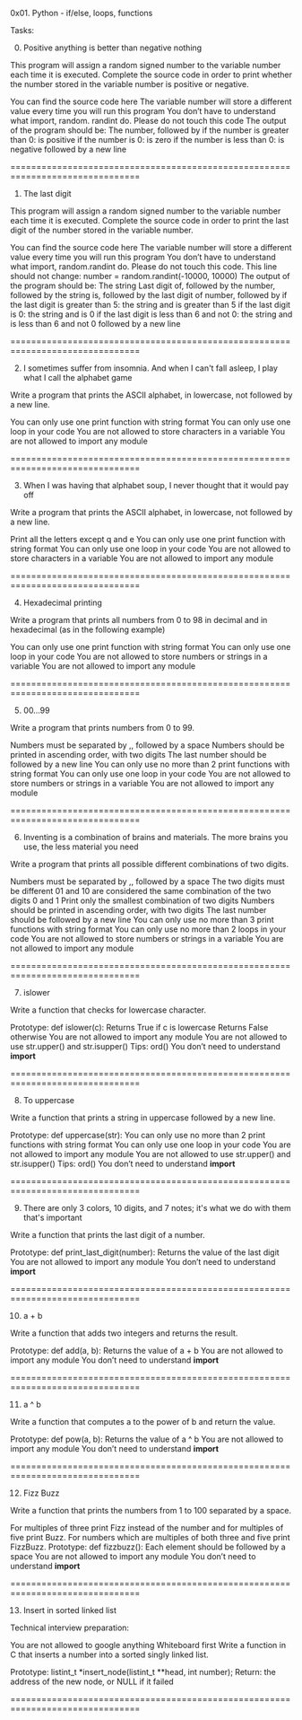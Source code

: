 0x01. Python - if/else, loops, functions

Tasks:

0. Positive anything is better than negative nothing

This program will assign a random signed number to the variable
number each time it is executed.
Complete the source code in order to print whether the number
stored in the variable number is positive or negative.

You can find the source code here
The variable number will store a different value every time you
will run this program
You don’t have to understand what import, random. randint do.
Please do not touch this code
The output of the program should be:
The number, followed by
if the number is greater than 0: is positive
if the number is 0: is zero
if the number is less than 0: is negative
followed by a new line

===============================================================================

1. The last digit

This program will assign a random signed number to the variable number each
time it is executed.
Complete the source code in order to print the last digit of the number stored
in the variable number.

You can find the source code here
The variable number will store a different value every time you will run this
program
You don’t have to understand what import, random.randint do.
Please do not touch this code.
This line should not change: number = random.randint(-10000, 10000)
The output of the program should be:
The string Last digit of, followed by
the number, followed by
the string is, followed by the last digit of number, followed by
if the last digit is greater than 5: the string and is greater than 5
if the last digit is 0: the string and is 0
if the last digit is less than 6 and not 0: the string and is less than 6 and
not 0
followed by a new line

===============================================================================

2. I sometimes suffer from insomnia.
And when I can't fall asleep, I play what I call the alphabet game

Write a program that prints the ASCII alphabet, in lowercase,
not followed by a new line.

You can only use one print function with string format
You can only use one loop in your code
You are not allowed to store characters in a variable
You are not allowed to import any module

===============================================================================

3. When I was having that alphabet soup, I never thought that it would pay off

Write a program that prints the ASCII alphabet, in lowercase,
not followed by a new line.

Print all the letters except q and e
You can only use one print function with string format
You can only use one loop in your code
You are not allowed to store characters in a variable
You are not allowed to import any module

===============================================================================

4. Hexadecimal printing

Write a program that prints all numbers from 0 to 98 in decimal and in
hexadecimal (as in the following example)

You can only use one print function with string format
You can only use one loop in your code
You are not allowed to store numbers or strings in a variable
You are not allowed to import any module

===============================================================================

5. 00...99

Write a program that prints numbers from 0 to 99.

Numbers must be separated by ,, followed by a space
Numbers should be printed in ascending order, with two digits
The last number should be followed by a new line
You can only use no more than 2 print functions with string format
You can only use one loop in your code
You are not allowed to store numbers or strings in a variable
You are not allowed to import any module

===============================================================================

6. Inventing is a combination of brains and materials. The more brains you use,
the less material you need

Write a program that prints all possible different combinations of two digits.

Numbers must be separated by ,, followed by a space
The two digits must be different
01 and 10 are considered the same combination of the two digits 0 and 1
Print only the smallest combination of two digits
Numbers should be printed in ascending order, with two digits
The last number should be followed by a new line
You can only use no more than 3 print functions with string format
You can only use no more than 2 loops in your code
You are not allowed to store numbers or strings in a variable
You are not allowed to import any module

===============================================================================

7. islower

Write a function that checks for lowercase character.

Prototype: def islower(c):
Returns True if c is lowercase
Returns False otherwise
You are not allowed to import any module
You are not allowed to use str.upper() and str.isupper()
Tips: ord()
You don’t need to understand __import__

===============================================================================

8. To uppercase

Write a function that prints a string in uppercase followed by a new line.

Prototype: def uppercase(str):
You can only use no more than 2 print functions with string format
You can only use one loop in your code
You are not allowed to import any module
You are not allowed to use str.upper() and str.isupper()
Tips: ord()
You don’t need to understand __import__

===============================================================================

9. There are only 3 colors, 10 digits, and 7 notes; it's what we do with them
that's important

Write a function that prints the last digit of a number.

Prototype: def print_last_digit(number):
Returns the value of the last digit
You are not allowed to import any module
You don’t need to understand __import__

===============================================================================

10. a + b

Write a function that adds two integers and returns the result.

Prototype: def add(a, b):
Returns the value of a + b
You are not allowed to import any module
You don’t need to understand __import__

===============================================================================

11. a ^ b

Write a function that computes a to the power of b and return the value.

Prototype: def pow(a, b):
Returns the value of a ^ b
You are not allowed to import any module
You don’t need to understand __import__

===============================================================================

12. Fizz Buzz

Write a function that prints the numbers from 1 to 100 separated by a space.

For multiples of three print Fizz instead of the number and for multiples of
five print Buzz.
For numbers which are multiples of both three and five print FizzBuzz.
Prototype: def fizzbuzz():
Each element should be followed by a space
You are not allowed to import any module
You don’t need to understand __import__

===============================================================================

13. Insert in sorted linked list

Technical interview preparation:

You are not allowed to google anything
Whiteboard first
Write a function in C that inserts a number into a sorted singly linked list.

Prototype: listint_t *insert_node(listint_t **head, int number);
Return: the address of the new node, or NULL if it failed

===============================================================================
